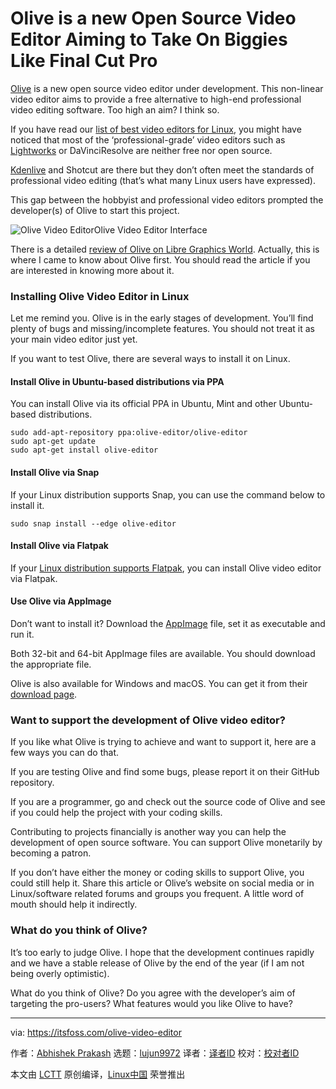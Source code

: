 [#]: collector: (lujun9972)
[#]: translator: (geekpi)
[#]: reviewer: ( )
[#]: publisher: ( )
[#]: url: ( )
[#]: subject: (Olive is a new Open Source Video Editor Aiming to Take On Biggies Like Final Cut Pro)
[#]: via: (https://itsfoss.com/olive-video-editor)
[#]: author: (Abhishek Prakash https://itsfoss.com/author/abhishek/)

Olive is a new Open Source Video Editor Aiming to Take On Biggies Like Final Cut Pro
======

[Olive][1] is a new open source video editor under development. This non-linear video editor aims to provide a free alternative to high-end professional video editing software. Too high an aim? I think so.

If you have read our [list of best video editors for Linux][2], you might have noticed that most of the ‘professional-grade’ video editors such as [Lightworks][3] or DaVinciResolve are neither free nor open source.

[Kdenlive][4] and Shotcut are there but they don’t often meet the standards of professional video editing (that’s what many Linux users have expressed).

This gap between the hobbyist and professional video editors prompted the developer(s) of Olive to start this project.

![Olive Video Editor][5]Olive Video Editor Interface

There is a detailed [review of Olive on Libre Graphics World][6]. Actually, this is where I came to know about Olive first. You should read the article if you are interested in knowing more about it.

### Installing Olive Video Editor in Linux

Let me remind you. Olive is in the early stages of development. You’ll find plenty of bugs and missing/incomplete features. You should not treat it as your main video editor just yet.

If you want to test Olive, there are several ways to install it on Linux.

#### Install Olive in Ubuntu-based distributions via PPA

You can install Olive via its official PPA in Ubuntu, Mint and other Ubuntu-based distributions.

```
sudo add-apt-repository ppa:olive-editor/olive-editor
sudo apt-get update
sudo apt-get install olive-editor
```

#### Install Olive via Snap

If your Linux distribution supports Snap, you can use the command below to install it.

```
sudo snap install --edge olive-editor
```

#### Install Olive via Flatpak

If your [Linux distribution supports Flatpak][7], you can install Olive video editor via Flatpak.

#### Use Olive via AppImage

Don’t want to install it? Download the [AppImage][8] file, set it as executable and run it.

Both 32-bit and 64-bit AppImage files are available. You should download the appropriate file.

Olive is also available for Windows and macOS. You can get it from their [download page][9].

### Want to support the development of Olive video editor?

If you like what Olive is trying to achieve and want to support it, here are a few ways you can do that.

If you are testing Olive and find some bugs, please report it on their GitHub repository.

If you are a programmer, go and check out the source code of Olive and see if you could help the project with your coding skills.

Contributing to projects financially is another way you can help the development of open source software. You can support Olive monetarily by becoming a patron.

If you don’t have either the money or coding skills to support Olive, you could still help it. Share this article or Olive’s website on social media or in Linux/software related forums and groups you frequent. A little word of mouth should help it indirectly.

### What do you think of Olive?

It’s too early to judge Olive. I hope that the development continues rapidly and we have a stable release of Olive by the end of the year (if I am not being overly optimistic).

What do you think of Olive? Do you agree with the developer’s aim of targeting the pro-users? What features would you like Olive to have?


--------------------------------------------------------------------------------

via: https://itsfoss.com/olive-video-editor

作者：[Abhishek Prakash][a]
选题：[lujun9972][b]
译者：[译者ID](https://github.com/译者ID)
校对：[校对者ID](https://github.com/校对者ID)

本文由 [LCTT](https://github.com/LCTT/TranslateProject) 原创编译，[Linux中国](https://linux.cn/) 荣誉推出

[a]: https://itsfoss.com/author/abhishek/
[b]: https://github.com/lujun9972
[1]: https://www.olivevideoeditor.org/
[2]: https://itsfoss.com/best-video-editing-software-linux/
[3]: https://www.lwks.com/
[4]: https://kdenlive.org/en/
[5]: https://i0.wp.com/itsfoss.com/wp-content/uploads/2019/01/olive-video-editor-interface.jpg?resize=800%2C450&ssl=1
[6]: http://libregraphicsworld.org/blog/entry/introducing-olive-new-non-linear-video-editor
[7]: https://itsfoss.com/flatpak-guide/
[8]: https://itsfoss.com/use-appimage-linux/
[9]: https://www.olivevideoeditor.org/download.php
[10]: https://i0.wp.com/itsfoss.com/wp-content/uploads/2019/01/olive-video-editor-interface.jpg?fit=800%2C450&ssl=1

